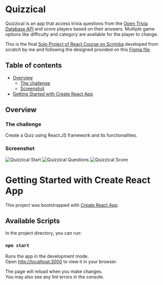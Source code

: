 # Quizzical
Quizzical is an app that access trivia questions from the [Open Trivia Database API](https://opentdb.com/) and score players based on their answers. Multiple game options like difficulty and category are available for the player to change.

This is the final [Solo Project of React Course on Scrimba](https://scrimba.com/learn/learnreact) developed from scratch by me and following the designed provided on this [Figma file](https://www.figma.com/file/E9S5iPcm10f0RIHK8mCqKL/Quizzical-App?node-id=0%3A1).

## Table of contents

- [Overview](#overview)
  - [The challenge](#the-challenge)
  - [Screenshot](#screenshot)
- [Getting Started with Create React App](#getting-started-with-create-react-app)
    
## Overview

### The challenge

Create a Quiz using React.JS framework and its functionalities.

### Screenshot
![Quizzical Start](./screenshots/quizzical-start.png)
![Quizzical Questions](./screenshots/quizzical-questions.png)
![Quizzical Score](./screenshots/quizzical-score.png)

# Getting Started with Create React App

This project was bootstrapped with [Create React App](https://github.com/facebook/create-react-app).

## Available Scripts

In the project directory, you can run:

### `npm start`

Runs the app in the development mode.\
Open [http://localhost:3000](http://localhost:3000) to view it in your browser.

The page will reload when you make changes.\
You may also see any lint errors in the console.
